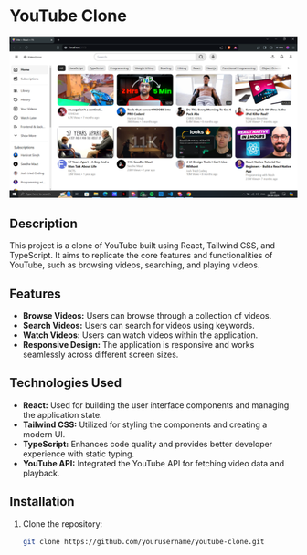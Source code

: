 # YouTube Clone

![YouTube Clone Screenshot](./clone.png)

## Description

This project is a clone of YouTube built using React, Tailwind CSS, and TypeScript. It aims to replicate the core features and functionalities of YouTube, such as browsing videos, searching, and playing videos.

## Features

- **Browse Videos:** Users can browse through a collection of videos.
- **Search Videos:** Users can search for videos using keywords.
- **Watch Videos:** Users can watch videos within the application.
- **Responsive Design:** The application is responsive and works seamlessly across different screen sizes.

## Technologies Used

- **React:** Used for building the user interface components and managing the application state.
- **Tailwind CSS:** Utilized for styling the components and creating a modern UI.
- **TypeScript:** Enhances code quality and provides better developer experience with static typing.
- **YouTube API:** Integrated the YouTube API for fetching video data and playback.

## Installation

1. Clone the repository:

   ```bash
   git clone https://github.com/yourusername/youtube-clone.git

